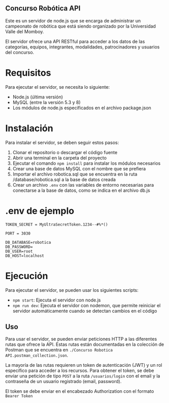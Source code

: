 ## Concurso Robótica API
Este es un servidor de node.js que se encarga de administrar un campeonato de robótica que está siendo organizado por la Universidad Valle del Momboy.

El servidor ofrece una API RESTful para acceder a los datos de las categorías, equipos, integrantes, modalidades, patrocinadores y usuarios del concurso.

# Requisitos
Para ejecutar el servidor, se necesita lo siguiente:

- Node.js (última versión)
- MySQL (entre la versión 5.3 y 8)
- Los módulos de node.js especificados en el archivo package.json

# Instalación
Para instalar el servidor, se deben seguir estos pasos:

1. Clonar el repositorio o descargar el código fuente
2. Abrir una terminal en la carpeta del proyecto
3. Ejecutar el comando `npm install` para instalar los módulos necesarios
4. Crear una base de datos MySQL con el nombre que se prefiera
5. Importar el archivo robotica.sql que se encuentra en la ruta /database/robotica.sql a la base de datos creada
6. Crear un archivo `.env` con las variables de entorno necesarias para conectarse a la base de datos, como se indica en el archivo db.js

# .env de ejemplo
```
TOKEN_SECRET = MyUltraSecretToken.1234--#%*()

PORT = 3030

DB_DATABASE=robotica
DB_PASSWORD=
DB_USER=root
DB_HOST=localhost
```

# Ejecución
Para ejecutar el servidor, se pueden usar los siguientes scripts:

- `npm start`: Ejecuta el servidor con node.js
- `npm run dev`: Ejecuta el servidor con nodemon, que permite reiniciar el servidor automáticamente cuando se detectan cambios en el código

## Uso
Para usar el servidor, se pueden enviar peticiones HTTP a las diferentes rutas que ofrece la API. Estas rutas están documentadas en la colección de Postman que se encuentra en `./Concurso Robotica API.postman_collection.json`.

La mayoría de las rutas requieren un token de autenticación (JWT) y un rol específico para acceder a los recursos. Para obtener el token, se debe enviar una petición de tipo `POST` a la ruta `/usuarios/login` con el email y la contraseña de un usuario registrado (email, password).

El token se debe enviar en el encabezado Authorization con el formato `Bearer Token`